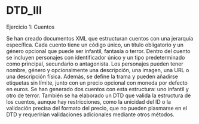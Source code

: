 # DTD_III
Ejercicio 1: Cuentos

Se han creado documentos XML que estructuran cuentos con una jerarquía específica. Cada cuento tiene un código único, un título obligatorio y un género opcional que puede ser infantil, fantasía o terror. Dentro del cuento se incluyen personajes con identificador único y un tipo predeterminado como principal, secundario o antagonista. Los personajes pueden tener nombre, género y opcionalmente una descripción, una imagen, una URL o una descripción física. Además, se define la trama y pueden añadirse etiquetas sin límite, junto con un precio opcional con moneda por defecto en euros. Se han generado dos cuentos con esta estructura: uno infantil y otro de terror. También se ha elaborado un DTD que valida la estructura de los cuentos, aunque hay restricciones, como la unicidad del ID o la validación precisa del formato del precio, que no pueden plasmarse en el DTD y requerirían validaciones adicionales mediante otros métodos.
